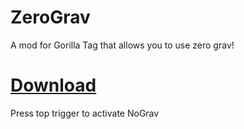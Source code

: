 # ZeroGrav

A mod for Gorilla Tag that allows you to use zero grav!

# [Download](https://github.com/TTVDannyg82/ZeroGrav/releases/download/1.0.0/Nograv.dll)

Press top trigger to activate NoGrav
